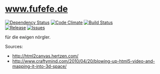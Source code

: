 www.fufefe.de
=====================

[![Dependency Status](http://img.shields.io/gemnasium/nicolindemann/fufefe.svg?style=flat-square)](https://gemnasium.com/nicolindemann/fufefe.svg?style=flat-square)
[![Code Climate](http://img.shields.io/codeclimate/github/nicolindemann/fufefe.svg?style=flat-square)](https://codeclimate.com/github/nicolindemann/fufefe)
[![Build Status](http://img.shields.io/travis/nicolindemann/fufefe.svg?style=flat-square)](https://travis-ci.org/nicolindemann/fufefe)  
[![Release](http://img.shields.io/github/release/nicolindemann/fufefe.svg?style=flat-square)](https://github.com/nicolindemann/fufefe/releases)
[![Issues](http://img.shields.io/github/issues/nicolindemann/fufefe.svg?style=flat-square)](https://github.com/nicolindemann/fufefe/issues)

für die ewigen nörgler.

Sources:

- http://html2canvas.hertzen.com/
- http://www.craftymind.com/2010/04/20/blowing-up-html5-video-and-mapping-it-into-3d-space/

